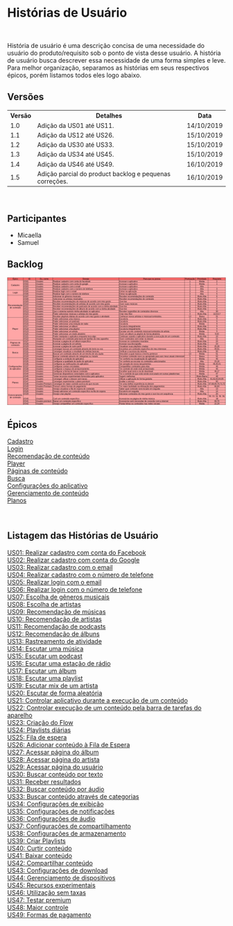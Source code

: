 # Histórias de Usuário
<div class="line"></div>

<p align="justify">&emsp;

História de usuário é uma descrição concisa de uma necessidade do usuário do produto/requisito sob o ponto de vista desse usuário.
A história de usuário busca descrever essa necessidade de uma forma simples e leve.<br>
Para melhor organização, separamos as histórias em seus respectivos épicos, porém listamos todos eles logo abaixo.
</p>

## Versões

<table class="versions">
	<tr>
		<th class="version_header">Versão</th>
		<th>Detalhes</th>
		<th>Data</th>
	</tr>
	<tr>
		<td>1.0</td>
		<td>Adição da US01 até US11.</td>
		<td>14/10/2019</td>
	</tr>
	<tr>
		<td>1.1</td>
		<td>Adição da US12 até US26.</td>
		<td>15/10/2019</td>
	</tr>
	<tr>
		<td>1.2</td>
		<td>Adição da US30 até US33.</td>
		<td>15/10/2019</td>
	</tr>
	<tr>
		<td>1.3</td>
		<td>Adição da US34 até US45.</td>
		<td>15/10/2019</td>
	</tr>
	<tr>
		<td>1.4</td>
		<td>Adição da US46 até US49.</td>
		<td>16/10/2019</td>
	</tr>
	<tr>
		<td>1.5</td>
		<td>Adição parcial do product backlog e pequenas correções.</td>
		<td>16/10/2019</td>
	</tr>
</table> 
<br>

## Participantes
- Micaella
- Samuel

## Backlog

<img src="../../assets/images/productbacklog.png">

## Épicos

[Cadastro](epicos/cadastro.md)<br>
[Login](epicos/login.md) <br>
[Recomendação de conteúdo](epicos/recomendacao.md)<br>
[Player](epicos/player.md)<br>
[Páginas de conteúdo](epicos/paginas_conteudo.md)<br>
[Busca](epicos/busca.md)<br>
[Configurações do aplicativo](epicos/conf_aplicativo.md)<br>
[Gerenciamento de conteúdo](epicos/conf_aplicativo.md)<br>
[Planos](epicos/planos.md)<br>

<br>

## Listagem das Histórias de Usuário
[US01: Realizar cadastro com conta do Facebook](/modelagem/epicos/cadastro)<br>
[US02: Realizar cadastro com conta do Google](/modelagem/epicos/cadastro)<br>
[US03: Realizar cadastro com o email](/modelagem/epicos/cadastro)<br>
[US04: Realizar cadastro com o número de telefone](/modelagem/epicos/cadastro) <br>
[US05: Realizar login com o email](/modelagem/epicos/login) <br>
[US06: Realizar login com o número de telefone](/modelagem/epicoslogin)<br>
[US07: Escolha de gêneros musicais](/modelagem/epicos/recomendacao) <br>
[US08: Escolha de artistas](/modelagem/epicos/recomendacao) <br>
[US09: Recomendação de músicas](/modelagem/epicos/recomendacao) <br>
[US10: Recomendação de artistas](/modelagem/epicos/recomendacao) <br>
[US11: Recomendação de podcasts](/modelagem/epicos/recomendacao) <br>
[US12: Recomendação de álbuns](/modelagem/epicos/recomendacao) <br>
[US13: Rastreamento de atividade](/modelagem/epicos/player) <br>
[US14: Escutar uma música](/modelagem/epicos/player) <br>
[US15: Escutar um podcast](/modelagem/epicos/player) <br>
[US16: Escutar uma estação de rádio](/modelagem/epicos/player) <br>
[US17: Escutar um álbum](/modelagem/epicos/player) <br>
[US18: Escutar uma playlist](/modelagem/epicos/player) <br>
[US19: Escutar mix de um artista](/modelagem/epicos/player) <br>
[US20: Escutar de forma aleatória](/modelagem/epicos/player) <br>
[US21: Controlar aplicativo durante a execução de um conteúdo](/modelagem/epicos/player) <br>
[US22: Controlar execução de um conteúdo pela barra de tarefas do aparelho](/modelagem/epicos/player) <br>
[US23: Criação do Flow](/modelagem/epicos/recomendacao) <br>
[US24: Playlists diárias](/modelagem/epicos/recomendacao) <br>
[US25: Fila de espera](/modelagem/epicos/conteudo) <br>
[US26: Adicionar conteúdo à Fila de Espera](/modelagem/epicos/conteudo) <br>
[US27: Acessar página do álbum](/modelagem/epicos/paginas_conteudo) <br>
[US28: Acessar página do artista](/modelagem/epicos/paginas_conteudo) <br>
[US29: Acessar página do usuário](/modelagem/epicos/paginas_conteudo) <br>
[US30: Buscar conteúdo por texto](/modelagem/epicos/busca) <br>
[US31: Receber resultados](/modelagem/epicos/busca) <br>
[US32: Buscar conteúdo por áudio](/modelagem/epicos/busca) <br>
[US33: Buscar conteúdo através de categorias](/modelagem/epicos/busca) <br>
[US34: Configurações de exibição](/modelagem/epicos/conf_aplicativo) <br>
[US35: Configurações de notificações](/modelagem/epicos/conf_aplicativo) <br>
[US36: Configurações de áudio](/modelagem/epicos/conf_aplicativo) <br>
[US37: Configurações de compartilhamento](/modelagem/epicos/conf_aplicativo) <br>
[US38: Configurações de armazenamento](/modelagem/epicos/conf_aplicativo) <br>
[US39: Criar Playlists](/modelagem/epicos/conteudo) <br>
[US40: Curtir conteúdo](/modelagem/epicos/conteudo) <br>
[US41: Baixar conteúdo](/modelagem/epicos/conteudo) <br>
[US42: Compartilhar conteúdo](/modelagem/epicos/conteudo) <br>
[US43: Configurações de download](/modelagem/epicos/conf_aplicativo) <br>
[US44: Gerenciamento de dispositivos](/modelagem/epicos/conf_aplicativo) <br>
[US45: Recursos experimentais](/modelagem/epicos/conf_aplicativo) <br>
[US46: Utilização sem taxas](/modelagem/epicos/planos) <br>
[US47: Testar premium](/modelagem/epicos/planos) <br>
[US48: Maior controle](/modelagem/epicos/planos) <br>
[US49: Formas de pagamento](/modelagem/epicos/planos) <br>